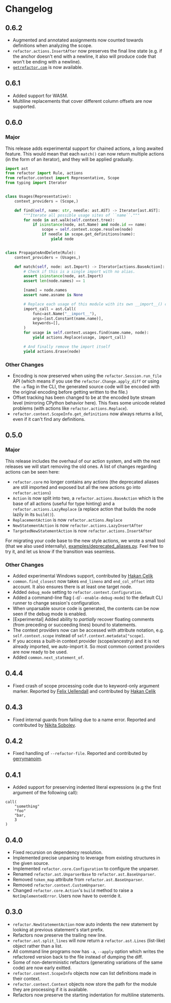 # Changelog

## 0.6.2

- Augmented and annotated assignments now counted towards definitions when analyzing the scope.
- `refactor.actions.InsertAfter` now preserves the final line state (e.g. if the anchor doesn't end with a newline, it also will produce code that won't be ending with a newline).
- [`getrefactor.com`](https://getrefactor.com) is now available.

## 0.6.1

- Added support for WASM.
- Multiline replacements that cover different column offsets are now supported.

## 0.6.0

### Major

This release adds experimental support for chained actions, a long awaited
feature. This would mean that each `match()` can now return multiple actions (in
the form of an iterator), and they will be applied gradually.

```py
import ast
from refactor import Rule, actions
from refactor.context import Representative, Scope
from typing import Iterator


class Usages(Representative):
    context_providers = (Scope,)

    def find(self, name: str, needle: ast.AST) -> Iterator[ast.AST]:
        """Iterate all possible usage sites of ``name``."""
        for node in ast.walk(self.context.tree):
            if isinstance(node, ast.Name) and node.id == name:
                scope = self.context.scope.resolve(node)
                if needle in scope.get_definitions(name):
                    yield node


class PropagateAndDelete(Rule):
    context_providers = (Usages,)

    def match(self, node: ast.Import) -> Iterator[actions.BaseAction]:
        # Check if this is a single import with no alias.
        assert isinstance(node, ast.Import)
        assert len(node.names) == 1

        [name] = node.names
        assert name.asname is None

        # Replace each usage of this module with its own __import__() call.
        import_call = ast.Call(
            func=ast.Name("__import__"),
            args=[ast.Constant(name.name)],
            keywords=[],
        )
        for usage in self.context.usages.find(name.name, node):
            yield actions.Replace(usage, import_call)

        # And finally remove the import itself
        yield actions.Erase(node)
```

### Other Changes
- Encoding is now preserved when using the `refactor.Session.run_file` API (which means if you use the `refactor.Change.apply_diff` or using the `-a` flag in the CLI, the generated source code will be encoded
with the original encoding before getting written to the file.)
- Offset tracking has been changed to be at the encoded byte stream level (mirroring CPython behavior here). This fixes some unicode related problems (with actions like `refactor.actions.Replace`).
- `refactor.context.ScopeInfo.get_definitions` now always returns a list, even
  if it can't find any definitions.

## 0.5.0

### Major

This release includes the overhaul of our action system, and with the next
releases we will start removing the old ones. A list of changes regarding
actions can be seen here:

- `refactor.core` no longer contains any actions (the deprecated aliases are
  still imported and exposed but all the new actions go into `refactor.actions`)
- `Action` is now split into two, a `refactor.actions.BaseAction` which is the
  base of all actions (useful for type hinting) and a
  `refactor.actions.LazyReplace` (a replace action that builds the node lazily
  in its `build()`).
- `ReplacementAction` is now `refactor.actions.Replace`
- `NewStatementAction` is now `refactor.actions.LazyInsertAfter`
- `TargetedNewStatementAction` is now `refactor.actions.InsertAfter`

For migrating your code base to the new style actions, we wrote a small tool
(that we also used internally),
[examples/deprecated_aliases.py](https://github.com/isidentical/refactor/blob/master/examples/deprecated_aliases.py).
Feel free to try it, and let us know if the transition was seamless.

### Other Changes

- Added experimental Windows support, contributed by
  [Hakan Celik](https://github.com/hakancelikdev)
- `common.find_closest` now takes `end_lineno` and `end_col_offset` into
  account. It also ensures there is at least one target node.
- Added `debug_mode` setting to `refactor.context.Configuration`.
- Added a command-line flag (`-d`/`--enable-debug-mode`) to the default CLI
  runner to change session's configuration.
- When unparsable source code is generated, the contents can be now seen if the
  debug mode is enabled.
- \[Experimental\] Added ability to *partially* recover floating comments (from
  preceding or succeeding lines) bound to statements.
- The context providers now can be accessed with attribute notation, e.g.
  `self.context.scope` instead of `self.context.metadata["scope]`.
- If you access a built-in context provider (scope/ancestry) and it is not
  already imported, we auto-import it. So most common context providers are now
  ready to be used.
- Added `common.next_statement_of`.

## 0.4.4

- Fixed crash of scope processing code due to keyword-only argument marker.
  Reported by [Felix Uellendall](https://github.com/feluelle) and contributed by
  [Hakan Celik](https://github.com/hakancelikdev)

## 0.4.3

- Fixed internal guards from failing due to a name error. Reported and
  contributed by [Nikita Sobolev](https://github.com/sobolevn).

## 0.4.2

- Fixed handling of `--refactor-file`. Reported and contributed by
  [gerrymanoim](https://github.com/gerrymanoim).

## 0.4.1

- Added support for preserving indented literal expressions (e.g the first
  argument of the following call):

```
call(
    "something"
    "foo"
    "bar,
    3
)
```

## 0.4.0

- Fixed recursion on dependency resolution.
- Implemented precise unparsing to leverage from existing structures in the
  given source.
- Implemented `refactor.core.Configuration` to configure the unparser.
- Renamed `refactor.ast.UnparserBase` to `refactor.ast.BaseUnparser`.
- Removed `token_map` attribute from `refactor.ast.BaseUnparser`.
- Removed `refactor.context.CustomUnparser`.
- Changed `refactor.core.Action`'s `build` method to raise a
  `NotImplementedError`. Users now have to override it.

## 0.3.0

- `refactor.NewStatementAction` now auto indents the new statement by looking at
  previous statement's start prefix.
- Refactors now preserve the trailing new line.
- `refactor.ast.split_lines` will now return a `refactor.ast.Lines` (list-like)
  object rather than a list.
- All command line programs now has `-a`, `--apply` option which writes the
  refactored version back to the file instead of dumping the diff.
- Some of non-deterministic refactors (generating variations of the same code)
  are now early exitted.
- `refactor.context.ScopeInfo` objects now can list definitions made in their
  context.
- `refactor.context.Context` objects now store the path for the module they are
  processing if it is available.
- Refactors now preserve the starting indentation for multiline statements.
